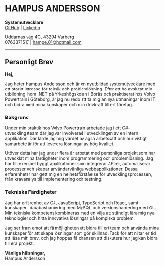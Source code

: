 # HAMPUS ANDERSSON

**Systemutvecklare**  
[GitHub](https://github.com/HampusAndersson01) | [LinkedIn](https://www.linkedin.com/in/hampusandersson01)  

Uddarnas väg 4C, 43294 Varberg  
0763371517 | hampe.01@hotmail.com  

---

## Personligt Brev  

**Hej,**

Jag heter Hampus Andersson och är en nyutbildad systemutvecklare med ett starkt intresse för teknik och problemlösning. Efter att ha avslutat min utbildning inom .NET på Yrkeshögskolan i Borås och praktiserat hos Volvo Powertrain i Göteborg, är jag nu redo att ta mig an nya utmaningar inom IT och bidra med mina kunskaper och min drivkraft till ert företag.  

### Bakgrund  

Under min praktik hos Volvo Powertrain arbetade jag i ett C#-utvecklingsteam där jag var involverad i utvecklingen av en intern applikation. Där lärde jag mig värdet av agila arbetssätt och hur viktigt samarbete är för att leverera lösningar av hög kvalitet.  

Utöver detta har jag under flera år arbetat med personliga projekt som har utvecklat mina färdigheter inom programmering och problemlösning. Jag har till exempel byggt applikationer som integrerar API:er, automatiserar processer och skapar användarvänliga webbapplikationer. Dessa erfarenheter har gett mig en helhetsförståelse för utvecklingsprocessen, från kravanalys till implementering och testning.  

### Tekniska Färdigheter  

Jag har erfarenhet av C#, JavaScript, TypeScript och React, samt kunskaper i databashantering med MySQL och versionshantering med Git. Min tekniska kompetens kombineras med en vilja att ständigt lära mig nya teknologier och hitta innovativa lösningar på komplexa problem.  

Jag ser fram emot att få möjligheten att bidra till ert team och använda mina kunskaper för att skapa lösningar som gör skillnad. Tack för att ni tar er tid att läsa mitt brev, och jag hoppas få chansen att diskutera hur jag kan bidra till era projekt.  

**Vänliga hälsningar,**  
Hampus Andersson  
